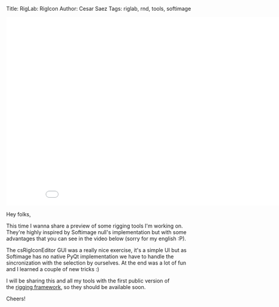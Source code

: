 Title: RigLab: RigIcon
Author: Cesar Saez
Tags: riglab, rnd, tools, softimage

<div class="flex-video widescreen">
    <iframe src="//player.vimeo.com/video/56682095?title=0&amp;byline=0&amp;portrait=0" width="900" height="506" frameborder="0" webkitallowfullscreen mozallowfullscreen allowfullscreen></iframe>
</div>

Hey folks,

This time I wanna share a preview of some rigging tools I'm working on.
They're highly inspired by Softimage null's implementation but with some
advantages that you can see in the video below (sorry for my english
:P).

The csRigIconEditor GUI was a really nice exercise, it's a simple UI but
as Softimage has no native PyQt implementation we have to handle the
sincronization with the selection by ourselves. At the end was a lot of
fun and I learned a couple of new tricks :)

I will be sharing this and all my tools with the first public version of
the [rigging framework][1], so they should be available soon.

Cheers!


[1]: http://csaez.blogspot.com.es/2012/11/csriglab-overview.html